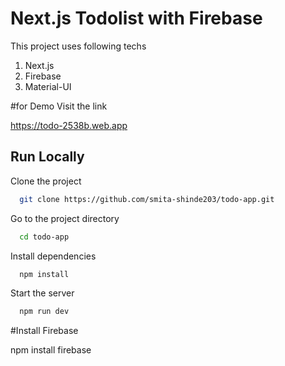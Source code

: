 
# Next.js Todolist with Firebase

This project uses following techs
1. Next.js
2. Firebase
3. Material-UI


#for Demo Visit the link

https://todo-2538b.web.app


## Run Locally

Clone the project

```bash
  git clone https://github.com/smita-shinde203/todo-app.git
```

Go to the project directory

```bash
  cd todo-app
```

Install dependencies

```bash
  npm install
```

Start the server

```bash
  npm run dev
```


#Install Firebase

npm install firebase


